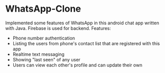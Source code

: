 # WhatsApp-Clone
Implemented some features of WhatsApp in this android chat app written with Java. Firebase is used for backend.
Features:
- Phone number authentication
- Listing the users from phone's contact list that are registered with this app
- Realtime text messaging
- Showing "last seen" of any user
- Users can view each other's profile and can update their own
